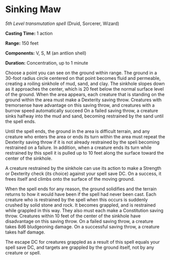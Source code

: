 # Sinking Maw
*5th Level transmutation spell* (Druid, Sorcerer, Wizard)

**Casting Time:** 1 action

**Range:** 150 feet

**Components:** V, S, M (an antlion shell)

**Duration:** Concentration, up to 1 minute

Choose a point you can see on the ground within range. The ground in a 30-foot radius circle centered on that point becomes fluid and permeable, creating a roiling sinkhole of mud, sand, and clay. The sinkhole slopes down as it approaches the center, which is 20 feet below the normal surface level of the ground. When the area appears, each creature that is standing on the ground within the area must make a Dexterity saving throw. Creatures with tremorsense have advantage on this saving throw, and creatures with a burrow speed automatically succeed On a failed saving throw, a creature sinks halfway into the mud and sand, becoming restrained by the sand until the spell ends.

Until the spell ends, the ground in the area is difficult terrain, and any creature who enters the area or ends its turn within the area must repeat the Dexterity saving throw if it is not already restrained by the speli becoming restrained on a failure. In addition, when a creature ends its turn while restrained by this spell it is pulled up to 10 feet along the surface toward the center of the sinkhole.

A creature restrained by the sinkhole can use its action to make a Strength or Dexterity check (its choice) against your spell save DC. On a success, it frees itself and climbs onto the surface of the moving ground.

When the spell ends for any reason, the ground solidifies and the terrain returns to how it would have been if the spell had never been cast. Each creature who is restrained by the spell when this occurs is suddenly crushed by solid stone and rock. It becomes grappled, and is restrained while grappled in this way. They also must each make a Constitution saving throw. Creatures within 10 feet of the center of the sinkhole have disadvantage on this saving throw. On a failed saving throw, a creature takes 8d6 bludgeoning damage. On a successful saving throw, a creature takes half damage.

The escape DC for creatures grappled as a result of this spell equals your spell save DC, and targets are grappled by the ground itself, not by any creature or spell.
